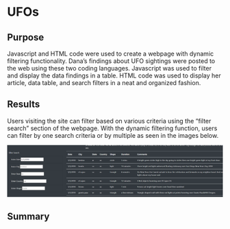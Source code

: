 # UFOs

## Purpose
Javascript and HTML code were used to create a webpage with dynamic filtering functionality. Dana’s findings about UFO sightings were posted to the web using these two coding languages. Javascript was used to filter and display the data findings in a table. HTML code was used to display her article, data table, and search filters in a neat and organized fashion.

## Results
Users visiting the site can filter based on various criteria using the “filter search” section of the webpage. With the dynamic filtering function, users can filter by one search criteria or by multiple as seen in the images below. 

![static/images/filtersearch_bydate](static/images/filtersearch_bydate.png)
## Summary
